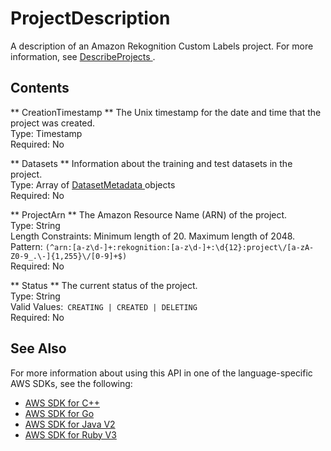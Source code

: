 # ProjectDescription<a name="API_ProjectDescription"></a>

A description of an Amazon Rekognition Custom Labels project\. For more information, see [ DescribeProjects ](API_DescribeProjects.md)\.

## Contents<a name="API_ProjectDescription_Contents"></a>

 ** CreationTimestamp **   <a name="rekognition-Type-ProjectDescription-CreationTimestamp"></a>
The Unix timestamp for the date and time that the project was created\.  
Type: Timestamp  
Required: No

 ** Datasets **   <a name="rekognition-Type-ProjectDescription-Datasets"></a>
 Information about the training and test datasets in the project\.   
Type: Array of [ DatasetMetadata ](API_DatasetMetadata.md) objects  
Required: No

 ** ProjectArn **   <a name="rekognition-Type-ProjectDescription-ProjectArn"></a>
The Amazon Resource Name \(ARN\) of the project\.  
Type: String  
Length Constraints: Minimum length of 20\. Maximum length of 2048\.  
Pattern: `(^arn:[a-z\d-]+:rekognition:[a-z\d-]+:\d{12}:project\/[a-zA-Z0-9_.\-]{1,255}\/[0-9]+$)`   
Required: No

 ** Status **   <a name="rekognition-Type-ProjectDescription-Status"></a>
The current status of the project\.  
Type: String  
Valid Values:` CREATING | CREATED | DELETING`   
Required: No

## See Also<a name="API_ProjectDescription_SeeAlso"></a>

For more information about using this API in one of the language\-specific AWS SDKs, see the following:
+  [ AWS SDK for C\+\+](https://docs.aws.amazon.com/goto/SdkForCpp/rekognition-2016-06-27/ProjectDescription) 
+  [ AWS SDK for Go](https://docs.aws.amazon.com/goto/SdkForGoV1/rekognition-2016-06-27/ProjectDescription) 
+  [ AWS SDK for Java V2](https://docs.aws.amazon.com/goto/SdkForJavaV2/rekognition-2016-06-27/ProjectDescription) 
+  [ AWS SDK for Ruby V3](https://docs.aws.amazon.com/goto/SdkForRubyV3/rekognition-2016-06-27/ProjectDescription) 